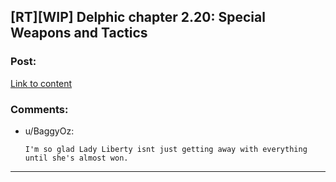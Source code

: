 ## [RT][WIP] Delphic chapter 2.20: Special Weapons and Tactics

### Post:

[Link to content](https://delphicserial.com/2018/10/31/chapter-20-2/)

### Comments:

- u/BaggyOz:
  ```
  I'm so glad Lady Liberty isnt just getting away with everything until she's almost won.
  ```

---

